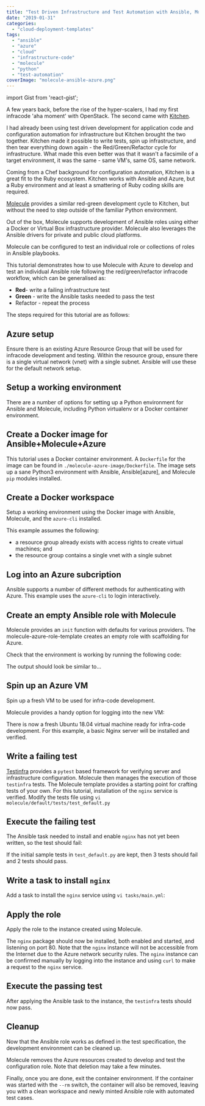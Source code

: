 ```yaml
---
title: "Test Driven Infrastructure and Test Automation with Ansible, Molecule and Azure"
date: "2019-01-31"
categories: 
  - "cloud-deployment-templates"
tags: 
  - "ansible"
  - "azure"
  - "cloud"
  - "infrastructure-code"
  - "molecule"
  - "python"
  - "test-automation"
coverImage: "molecule-ansible-azure.png"
---
```


import Gist from 'react-gist';

A few years back, before the rise of the hyper-scalers, I had my first infracode 'aha moment' with OpenStack. The second came with [Kitchen](https://kitchen.ci/).

I had already been using test driven development for application code and configuration automation for infrastructure but Kitchen brought the two together. Kitchen made it possible to write tests, spin up infrastructure, and then tear everything down again - the Red/Green/Refactor cycle for infrastructure. What made this even better was that it wasn't a facsimile of a target environment, it was the same - same VM's, same OS, same network.

Coming from a Chef background for configuration automation, Kitchen is a great fit to the Ruby ecosystem. Kitchen works with Ansible and Azure, but a Ruby environment and at least a smattering of Ruby coding skills are required.

[Molecule](https://molecule.readthedocs.io/) provides a similar red-green development cycle to Kitchen, but without the need to step outside of the familiar Python environment.

Out of the box, Molecule supports development of Ansible roles using either a Docker or Virtual Box infrastructure provider. Molecule also leverages the Ansible drivers for private and public cloud platforms.

Molecule can be configured to test an individual role or collections of roles in Ansible playbooks.

This tutorial demonstrates how to use Molecule with Azure to develop and test an individual Ansible role following the red/green/refactor infracode workflow, which can be generalised as:

- **Red**\- write a failing infrastructure test
- **Green** - write the Ansible tasks needed to pass the test
- Refactor - repeat the process

The steps required for this tutorial are as follows:

## Azure setup

Ensure there is an existing Azure Resource Group that will be used for infracode development and testing. Within the resource group, ensure there is a single virtual network (vnet) with a single subnet. Ansible will use these for the default network setup.

## Setup a working environment

There are a number of options for setting up a Python environment for Ansible and Molecule, including Python virtualenv or a Docker container environment.

## Create a Docker image for Ansible+Molecule+Azure

This tutorial uses a Docker container environment. A `Dockerfile` for the image can be found in `./molecule-azure-image/Dockerfile`. The image sets up a sane Python3 environment with Ansible, Ansible\[azure\], and Molecule `pip` modules installed.

<Gist id="4bd0c2ccae06dcaedffc2d91e594145f" 
/>

## Create a Docker workspace

Setup a working environment using the Docker image with Ansible, Molecule, and the `azure-cli` installed.

<Gist id="f80ef20a720914cfd4e02cf9783fec06" 
/>

This example assumes the following:

- a resource group already exists with access rights to create virtual machines; and
- the resource group contains a single vnet with a single subnet

## Log into an Azure subcription

Ansible supports a number of different methods for authenticating with Azure. This example uses the `azure-cli` to login interactively.

<Gist id="fd8987e7f724de5393a411c24c74978b" 
/>

## Create an empty Ansible role with Molecule

Molecule provides an `init` function with defaults for various providers. The molecule-azure-role-template creates an empty role with scaffolding for Azure.

<Gist id="f9b301d950a2254ab9af4806f2110544" 
/>

Check that the environment is working by running the following code:

<Gist id="d56c3cd1e25b51acc634e5adb8a0a256" 
/>

The output should look be similar to…

<Gist id="a3f8aed99a7c910588a5651d8cabf0e8" 
/>

## Spin up an Azure VM

Spin up a fresh VM to be used for infra-code development.

<Gist id="14a621ee65f9c2db583ed5ef94274c71" 
/>

Molecule provides a handy option for logging into the new VM:

<Gist id="456aa8a8860bf785b382e18ede204d33" 
/>

There is now a fresh Ubuntu 18.04 virtual machine ready for infra-code development. For this example, a basic Nginx server will be installed and verified.

## Write a failing test

[Testinfra](https://testinfra.readthedocs.io/en/latest/) provides a `pytest` based framework for verifying server and infrastructure configuration. Molecule then manages the execution of those `testinfra` tests. The Molecule template provides a starting point for crafting tests of your own. For this tutorial, installation of the `nginx` service is verified. Modify the tests file using `vi molecule/default/tests/test_default.py`

<Gist id="5b22b20a192aecbecb8cc229cb5f2a69" 
/>

## Execute the failing test

The Ansible task needed to install and enable `nginx` has not yet been written, so the test should fail:

<Gist id="38eb4bb776a41db7aa68f5962a97af62" 
/>

If the initial sample tests in `test_default.py` are kept, then 3 tests should fail and 2 tests should pass.

## Write a task to install `nginx`

Add a task to install the `nginx` service using `vi tasks/main.yml`:

<Gist id="40d884f0c3a39fc4b3e921d451d60358" 
/>

## Apply the role

Apply the role to the instance created using Molecule.

<Gist id="5787aee41e2e3e9373f656677567ae41" 
/>

The `nginx` package should now be installed, both enabled and started, and listening on port 80. Note that the `nginx` instance will not be accessible from the Internet due to the Azure network security rules. The `nginx` instance can be confirmed manually by logging into the instance and using `curl` to make a request to the `nginx` service.

<Gist id="fb02518e7129bf28e27822c42221f706" 
/>

## Execute the passing test

After applying the Ansible task to the instance, the `testinfra` tests should now pass.

<Gist id="b6359519ca6068615f8f1473636f90ea" 
/>

## Cleanup

Now that the Ansible role works as defined in the test specification, the development environment can be cleaned up.

<Gist id="150971a02b3f4b2c65d551cb09a203d0" 
/>

Molecule removes the Azure resources created to develop and test the configuration role. Note that deletion may take a few minutes.

Finally, once you are done, exit the container environment. If the container was started with the `--rm` switch, the container will also be removed, leaving you with a clean workspace and newly minted Ansible role with automated test cases.

<Gist id="4fbb00b116b1a389b0343f6424b19a1b" 
/>
